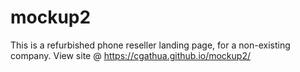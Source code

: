 # mockup2
 This is a  refurbished phone reseller landing page, for a non-existing company.
 View site @ https://cgathua.github.io/mockup2/
